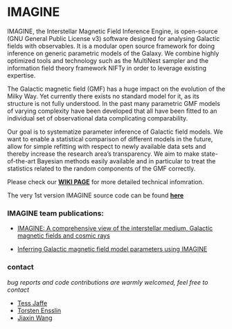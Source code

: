 # IMAGINE

IMAGINE, the Interstellar Magnetic Field Inference Engine, 
is open-source (GNU General Public License v3) software designed for analysing Galactic fields with observables.
It is a modular open source framework for doing inference on generic parametric models of the Galaxy.
We combine highly optimized tools and technology such as the MultiNest sampler and the information field theory framework NIFTy in order to leverage existing expertise.

The Galactic magnetic field (GMF) has a huge impact on the evolution of the Milky Way. 
Yet currently there exists no standard model for it, as its structure is not fully understood.
In the past many parametric GMF models of varying complexity have been developed that all have been fitted to an individual set of observational data complicating comparability.

Our goal is to systematize parameter inference of Galactic field models.
We want to enable a statistical comparison of different models in the future, allow for simple refitting with respect to newly available data sets and thereby increase the research area’s transparency.
We aim to make state-of-the-art Bayesian methods easily available and in particular to treat the statistics related to the random components of the GMF correctly.

Please check our [**WIKI PAGE**](https://bitbucket.org/hammurabicode/imagine/wiki/Home) for more detailed technical infomration.

The very 1st version IMAGINE source code can be found [**here**](https://gitlab.mpcdf.mpg.de/ift/IMAGINE/tree/master)

### IMAGINE team publications:

- [IMAGINE: A comprehensive view of the interstellar medium, Galactic magnetic fields and cosmic rays](https://iopscience.iop.org/article/10.1088/1475-7516/2018/08/049/meta)

- [Inferring Galactic magnetic field model parameters using IMAGINE](https://arxiv.org/abs/1801.04341)

### contact
*bug reports and code contributions are warmly welcomed, feel free to contact*

- [Tess Jaffe](https://science.gsfc.nasa.gov/sed/bio/tess.jaffe)
- [Torsten Ensslin](https://wwwmpa.mpa-garching.mpg.de/~ensslin/)
- [Jiaxin Wang](http://www.sissa.it/app/members.php?ID=222)
